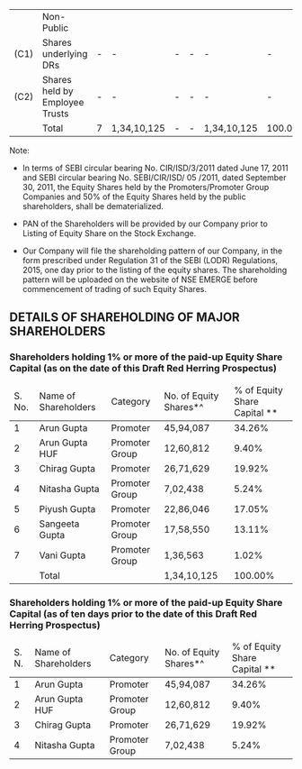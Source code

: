 <table><tr><td></td><td>Non-Public</td><td></td><td></td><td></td><td></td><td></td><td></td><td></td><td></td><td></td><td></td><td></td><td></td></tr><tr><td>(C1)</td><td>Shares underlying DRs</td><td>-</td><td>-</td><td>-</td><td>-</td><td>-</td><td>-</td><td>-</td><td>-</td><td>-</td><td>-</td><td>-</td><td>-</td></tr><tr><td>(C2)</td><td>Shares held by Employee Trusts</td><td>-</td><td>-</td><td>-</td><td>-</td><td>-</td><td>-</td><td>-</td><td>-</td><td>-</td><td>-</td><td>-</td><td>-</td></tr><tr><td></td><td>Total</td><td>7</td><td>1,34,10,125</td><td>-</td><td>-</td><td>1,34,10,125</td><td>100.00%</td><td>1,34,10,125</td><td>100.00%</td><td>-</td><td>-</td><td>-</td><td>1,34,10,125</td></tr></table>

Note:

- In terms of SEBI circular bearing No. CIR/ISD/3/2011 dated June 17, 2011 and SEBI circular bearing No. SEBI/CIR/ISD/ 05 /2011, dated September 30, 2011, the Equity Shares held by the Promoters/Promoter Group Companies and 50% of the Equity Shares held by the public shareholders, shall be dematerialized.

- PAN of the Shareholders will be provided by our Company prior to Listing of Equity Share on the Stock Exchange.

- Our Company will file the shareholding pattern of our Company, in the form prescribed under Regulation 31 of the SEBI (LODR) Regulations, 2015, one day prior to the listing of the equity shares. The shareholding pattern will be uploaded on the website of NSE EMERGE before commencement of trading of such Equity Shares.

## DETAILS OF SHAREHOLDING OF MAJOR SHAREHOLDERS

### Shareholders holding 1% or more of the paid-up Equity Share Capital (as on the date of this Draft Red Herring Prospectus)

<table><thead><tr><td>S. No.</td><td>Name of Shareholders</td><td>Category</td><td>No. of Equity Shares*^</td><td>% of Equity Share Capital **</td></tr></thead><tbody><tr><td>1</td><td>Arun Gupta</td><td>Promoter</td><td>45,94,087</td><td>34.26%</td></tr><tr><td>2</td><td>Arun Gupta HUF</td><td>Promoter Group</td><td>12,60,812</td><td>9.40%</td></tr><tr><td>3</td><td>Chirag Gupta</td><td>Promoter</td><td>26,71,629</td><td>19.92%</td></tr><tr><td>4</td><td>Nitasha Gupta</td><td>Promoter Group</td><td>7,02,438</td><td>5.24%</td></tr><tr><td>5</td><td>Piyush Gupta</td><td>Promoter</td><td>22,86,046</td><td>17.05%</td></tr><tr><td>6</td><td>Sangeeta Gupta</td><td>Promoter Group</td><td>17,58,550</td><td>13.11%</td></tr><tr><td>7</td><td>Vani Gupta</td><td>Promoter Group</td><td>1,36,563</td><td>1.02%</td></tr><tr><td></td><td>Total</td><td></td><td>1,34,10,125</td><td>100.00%</td></tr></tbody></table>

### Shareholders holding 1% or more of the paid-up Equity Share Capital (as of ten days prior to the date of this Draft Red Herring Prospectus)

<table><thead><tr><td>S. N.</td><td>Name of Shareholders</td><td>Category</td><td>No. of Equity Shares*^</td><td>% of Equity Share Capital **</td></tr></thead><tbody><tr><td>1</td><td>Arun Gupta</td><td>Promoter</td><td>45,94,087</td><td>34.26%</td></tr><tr><td>2</td><td>Arun Gupta HUF</td><td>Promoter Group</td><td>12,60,812</td><td>9.40%</td></tr><tr><td>3</td><td>Chirag Gupta</td><td>Promoter</td><td>26,71,629</td><td>19.92%</td></tr><tr><td>4</td><td>Nitasha Gupta</td><td>Promoter Group</td><td>7,02,438</td><td>5.24%</td></tr></tbody></table>